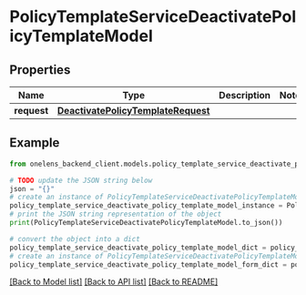 # PolicyTemplateServiceDeactivatePolicyTemplateModel


## Properties

Name | Type | Description | Notes
------------ | ------------- | ------------- | -------------
**request** | [**DeactivatePolicyTemplateRequest**](DeactivatePolicyTemplateRequest.md) |  | 

## Example

```python
from onelens_backend_client.models.policy_template_service_deactivate_policy_template_model import PolicyTemplateServiceDeactivatePolicyTemplateModel

# TODO update the JSON string below
json = "{}"
# create an instance of PolicyTemplateServiceDeactivatePolicyTemplateModel from a JSON string
policy_template_service_deactivate_policy_template_model_instance = PolicyTemplateServiceDeactivatePolicyTemplateModel.from_json(json)
# print the JSON string representation of the object
print(PolicyTemplateServiceDeactivatePolicyTemplateModel.to_json())

# convert the object into a dict
policy_template_service_deactivate_policy_template_model_dict = policy_template_service_deactivate_policy_template_model_instance.to_dict()
# create an instance of PolicyTemplateServiceDeactivatePolicyTemplateModel from a dict
policy_template_service_deactivate_policy_template_model_form_dict = policy_template_service_deactivate_policy_template_model.from_dict(policy_template_service_deactivate_policy_template_model_dict)
```
[[Back to Model list]](../README.md#documentation-for-models) [[Back to API list]](../README.md#documentation-for-api-endpoints) [[Back to README]](../README.md)


